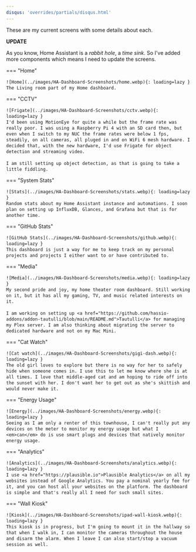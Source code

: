 ```yaml
---
disqus: 'overrides/partials/disqus.html'
---
```



These are my current screens with some details about each.

**UPDATE**

As you know, Home Assistant is a *rabbit hole*, a *time sink*. So I've added more components which means I need to update the screens.

=== "Home"

    ![Home](../images/HA-Dashboard-Screenshots/home.webp){: loading=lazy }
    The Living room part of my Home dashboard.

=== "CCTV"

    ![Frigate](../images/HA-Dashboard-Screenshots/cctv.webp){: loading=lazy }
    I'd been using MotionEye for quite a while but the frame rate was really poor. I was using a Raspberry Pi 4 with an SD card then, but even when I switch to my NUC the frame rates were below 1 fps, steadily, on all cameras, all pluged in and on WiFi 6 mesh hardware. I decided that, with the new hardware, I'd use Frigate for object detection and streaming video. 

    I am still setting up object detection, as that is going to take a little fiddling.


=== "System Stats"

    ![Stats](../images/HA-Dashboard-Screenshots/stats.webp){: loading=lazy }
    Random stats about my Home Assistant instance and automations. I soon plan on setting up InfluxDB, Glances, and Grafana but that is for another time.


=== "GitHub Stats"

    ![GitHub Stats](../images/HA-Dashboard-Screenshots/github.webp){: loading=lazy }
    This dashboard is just a way for me to keep track on my personal projects and projects I either want to or have contributed to.

=== "Media"

    ![Media](../images/HA-Dashboard-Screenshots/media.webp){: loading=lazy }
    My second pride and joy, my home theater room dashboard. Still working on it, but it has all my gaming, TV, and music related interests on it.

    I am working on setting up <a href="https://github.com/hassio-addons/addon-tautulli/blob/main/README.md">Tautulli</a> for managing my Plex server. I am also thinking about migrating the server to dedicated hardware and not on my Mac Mini.

=== "Cat Watch"

    ![Cat watch](../images/HA-Dashboard-Screenshots/gigi-dash.webp){: loading=lazy }
    The old girl loves to explore but there is no way for her to safely hide when someone comes in. I use this to let me know where she is at all times. I love that middle-aged cat and am hoping to ride off into the sunset with her. I don't want her to get out as she's skittish and would never make it.

=== "Energy Usage"

    ![Energy](../images/HA-Dashboard-Screenshots/energy.webp){: loading=lazy }
    Seeing as I am only a renter of this townhouse, I can't really put any devices on the meter to monitor my energy usage but what I <em>can</em> do is use smart plugs and devices that natively monitor energy usage.

=== "Analytics"

    ![Analytics](../images/HA-Dashboard-Screenshots/analytics.webp){: loading=lazy }
    I use <a href="https://plausible.io">Plausible Analytics</a> on all my websites instead of Google Analytics. You pay a nominal yearly fee for it, and you can host all your websites on the platform. The dashboard is simple and that's really all I need for such small sites.

=== "Wall Kiosk"

    ![Kiosk](../images/HA-Dashboard-Screenshots/ipad-wall-kiosk.webp){: loading=lazy }
    This kiosk is in progress, but I'm going to mount it in the hallway so that when I walk in, I can monitor the cameras throughout the house and disarm the alarm. When I leave I can also start/stop a vacuum session as well. 
